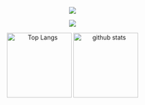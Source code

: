 <!-- [![tkuramot's 42 stats](https://badge42.vercel.app/api/v2/clizjy5a8000609kzcf9kczes/stats?cursusId=9&coalitionId=61)](https://github.com/JaeSeoKim/badge42)

[![tkuramot's 42 stats](https://badge42.vercel.app/api/v2/clizjy5a8000609kzcf9kczes/stats?cursusId=21&coalitionId=308)](https://github.com/JaeSeoKim/badge42)
 -->

<p align="center"> 
  <img src="https://badge42.vercel.app/api/v2/clizjy5a8000609kzcf9kczes/stats?cursusId=9&coalitionId=61">
</p>
<p align="center"> 
  <img src="https://badge42.vercel.app/api/v2/clizjy5a8000609kzcf9kczes/stats?cursusId=21&coalitionId=308">
</p>
<p align="center"> 
  <img alt="Top Langs" height="150px" src="https://github-readme-stats.vercel.app/api/top-langs/?username=K4-R4&layout=compact&show_icons=true&theme=onedark" />
  <img alt="github stats" height="150px" src="https://github-readme-stats.vercel.app/api?username=K4-R4&theme=onedark&show_icons=ture" />
</p>
